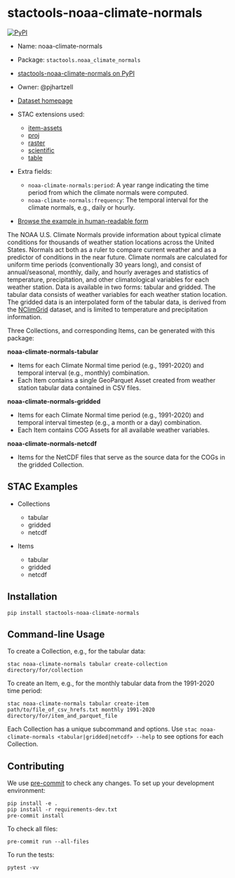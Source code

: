 # stactools-noaa-climate-normals

[![PyPI](https://img.shields.io/pypi/v/stactools-noaa-climate-normals)](https://pypi.org/project/stactools-noaa-climate-normals/)

- Name: noaa-climate-normals
- Package: `stactools.noaa_climate_normals`
- [stactools-noaa-climate-normals on PyPI](https://pypi.org/project/stactools-noaa-climate-normals/)
- Owner: @pjhartzell
- [Dataset homepage](https://www.ncei.noaa.gov/products/land-based-station/us-climate-normals)
- STAC extensions used:
  - [item-assets](https://github.com/stac-extensions/item-assets)
  - [proj](https://github.com/stac-extensions/projection/)
  - [raster](https://github.com/stac-extensions/raster)
  - [scientific](https://github.com/stac-extensions/scientific)
  - [table](https://github.com/stac-extensions/table)

- Extra fields:
  - `noaa-climate-normals:period`: A year range indicating the time period from which the climate normals were computed.
  - `noaa-climate-normals:frequency`: The temporal interval for the climate normals, e.g., daily or hourly.
- [Browse the example in human-readable form](https://radiantearth.github.io/stac-browser/#/external/raw.githubusercontent.com/stactools-packages/noaa-climate-normals/main/examples/catalog.json)

The NOAA U.S. Climate Normals provide information about typical climate conditions for thousands of weather station locations across the United States. Normals act both as a ruler to compare current weather and as a predictor of conditions in the near future. Climate normals are calculated for uniform time periods (conventionally 30 years long), and consist of annual/seasonal, monthly, daily, and hourly averages and statistics of temperature, precipitation, and other climatological variables for each weather station. Data is available in two forms: tabular and gridded. The tabular data consists of weather variables for each weather station location. The gridded data is an interpolated form of the tabular data, is derived from the [NClimGrid](https://www.ncei.noaa.gov/access/metadata/landing-page/bin/iso?id=gov.noaa.ncdc:C00332) dataset, and is limited to temperature and precipitation information.

Three Collections, and corresponding Items, can be generated with this package:

**noaa-climate-normals-tabular**

- Items for each Climate Normal time period (e.g., 1991-2020) and temporal interval (e.g., monthly) combination.
- Each Item contains a single GeoParquet Asset created from weather station tabular data contained in CSV files.

**noaa-climate-normals-gridded**

- Items for each Climate Normal time period (e.g., 1991-2020) and temporal interval timestep (e.g., a month or a day) combination.
- Each Item contains COG Assets for all available weather variables.

**noaa-climate-normals-netcdf**

- Items for the NetCDF files that serve as the source data for the COGs in the gridded Collection.

## STAC Examples

- Collections

    - tabular
    - gridded
    - netcdf

- Items

    - tabular
    - gridded
    - netcdf

## Installation

```shell
pip install stactools-noaa-climate-normals
```

## Command-line Usage

To create a Collection, e.g., for the tabular data:

```shell
stac noaa-climate-normals tabular create-collection directory/for/collection
```

To create an Item, e.g., for the monthly tabular data from the 1991-2020 time period:

```shell
stac noaa-climate-normals tabular create-item path/to/file_of_csv_hrefs.txt monthly 1991-2020 directory/for/item_and_parquet_file
```

Each Collection has a unique subcommand and options. Use `stac noaa-climate-normals <tabular|gridded|netcdf> --help` to see options for each Collection.

## Contributing

We use [pre-commit](https://pre-commit.com/) to check any changes.
To set up your development environment:

```shell
pip install -e .
pip install -r requirements-dev.txt
pre-commit install
```

To check all files:

```shell
pre-commit run --all-files
```

To run the tests:

```shell
pytest -vv
```
